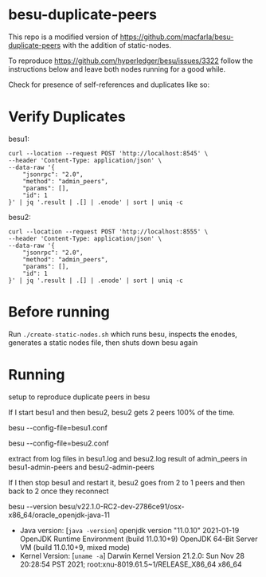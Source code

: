# besu-duplicate-peers

This repo is a modified version of https://github.com/macfarla/besu-duplicate-peers with the addition of static-nodes.

To reproduce https://github.com/hyperledger/besu/issues/3322 follow the instructions below and leave both nodes running for a good while.

Check for presence of self-references and duplicates like so:

# Verify Duplicates

besu1:
```
curl --location --request POST 'http://localhost:8545' \
--header 'Content-Type: application/json' \
--data-raw '{
    "jsonrpc": "2.0",
    "method": "admin_peers",
    "params": [],
    "id": 1
}' | jq '.result | .[] | .enode' | sort | uniq -c
```

besu2:
```
curl --location --request POST 'http://localhost:8555' \
--header 'Content-Type: application/json' \
--data-raw '{
    "jsonrpc": "2.0",
    "method": "admin_peers",
    "params": [],
    "id": 1
}' | jq '.result | .[] | .enode' | sort | uniq -c
```

# Before running

Run `./create-static-nodes.sh` which runs besu, inspects the enodes, generates a static nodes file, then shuts down besu again

# Running
setup to reproduce duplicate peers in besu

If I start besu1 and then besu2, besu2 gets 2 peers 100% of the time.

besu --config-file=besu1.conf

besu --config-file=besu2.conf

extract from log files in besu1.log and besu2.log
result of admin_peers in besu1-admin-peers and besu2-admin-peers

If I then stop besu1 and restart it, besu2 goes from 2 to 1 peers and then back to 2 once they reconnect

besu --version
besu/v22.1.0-RC2-dev-2786ce91/osx-x86_64/oracle_openjdk-java-11
* Java version: [`java -version`]
openjdk version "11.0.10" 2021-01-19
OpenJDK Runtime Environment (build 11.0.10+9)
OpenJDK 64-Bit Server VM (build 11.0.10+9, mixed mode)
* Kernel Version: [`uname -a`]
Darwin Kernel Version 21.2.0: Sun Nov 28 20:28:54 PST 2021; root:xnu-8019.61.5~1/RELEASE_X86_64 x86_64
